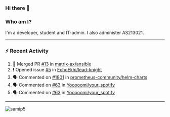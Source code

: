 ### Hi there 👋

### Who am I?
I'm a developer, student and IT-admin. I also administer AS213021.

---
### :zap: Recent Activity
<!--START_SECTION:activity-->
1. 🎉 Merged PR [#13](https://github.com/matrix-ax/ansible/pull/13) in [matrix-ax/ansible](https://github.com/matrix-ax/ansible)
2. ❗️ Opened issue [#5](https://github.com/EchoEkhi/lead-knight/issues/5) in [EchoEkhi/lead-knight](https://github.com/EchoEkhi/lead-knight)
3. 🗣 Commented on [#1801](https://github.com/prometheus-community/helm-charts/issues/1801) in [prometheus-community/helm-charts](https://github.com/prometheus-community/helm-charts)
4. 🗣 Commented on [#63](https://github.com/Yooooomi/your_spotify/issues/63) in [Yooooomi/your_spotify](https://github.com/Yooooomi/your_spotify)
5. 🗣 Commented on [#63](https://github.com/Yooooomi/your_spotify/issues/63) in [Yooooomi/your_spotify](https://github.com/Yooooomi/your_spotify)
<!--END_SECTION:activity-->
---

<img align="center" src="https://github-readme-stats.vercel.app/api?username=samip5&show_icons=true" alt="samip5" />
